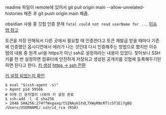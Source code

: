 
readme 파일이 remote에 있어서
git pull origin main --allow-unrelated-histories
해준 후
git push origin main
해줌.

obsidian 사용 중 깃헙 인증 문제 `fatal could not read userName for ...`
[이슈 탭 참고](https://github.com/Vinzent03/obsidian-git/issues/254)

토큰을 저장 안해둬서 다른 곳에서 필요할 때 인증한다고 토큰 재발급 받을 때마다 기존에 인증했던 옵시디언에서 에러가 나는 것인데 다시 인증해주는 방법으로 했지만 이슈 탭의 내용 중 원격 url을 https가 아닌 ssh로 설정하라는 내용이 있었다. 찾아보니 SSH키를 한 번 설정하면 컴퓨터에 안전하게 저장되고 생성된 공개키를 깃헙에 등록해두기만 하면 된다고 한다. [키 생성](https://docs.github.com/ko/authentication/connecting-to-github-with-ssh/generating-a-new-ssh-key-and-adding-it-to-the-ssh-agent#generating-a-new-ssh-key) [https -> ssh 전환](https://docs.github.com/en/get-started/getting-started-with-git/managing-remote-repositories#switching-remote-urls-from-https-to-ssh) 

[키 설정 되었는지 확인](https://docs.github.com/en/authentication/troubleshooting-ssh/error-permission-denied-publickey#make-sure-you-have-a-key-that-is-being-used)
```shell
$ eval "$(ssh-agent -s)"
> Agent pid 59566
# 아래 긴 문자열이 나와야 키 설정 완료
$ ssh-add -l -E sha256
> 2048 SHA256:274ffWxgaxq/tSINAykStUL7XWyRNcRTlcST1Ei7gBQ /Users/USERNAME/.ssh/id_rsa (RSA)
```
